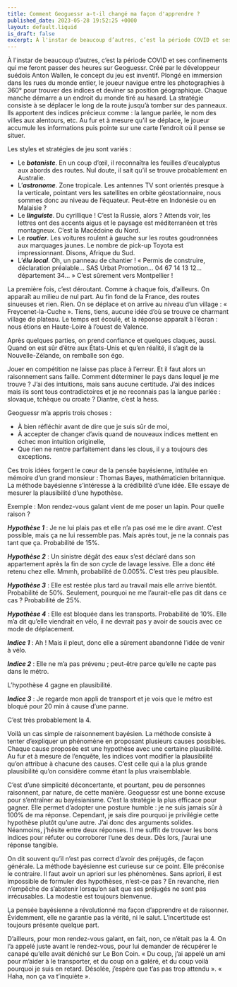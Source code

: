 ```yaml
---
title: Comment Geoguessr a-t-il changé ma façon d'apprendre ?
published_date: 2023-05-28 19:52:25 +0000
layout: default.liquid
is_draft: false
excerpt: À l'instar de beaucoup d’autres, c’est la période COVID et ses confinements qui me feront passer des heures sur Geoguessr. Créé par le développeur suédois Anton Wallen, le concept du jeu est inventif. Plongé en immersion dans les rues du monde entier, le joueur navigue entre les photographies à 360° pour trouver des indices et deviner sa position géographique.
---
```


À l'instar de beaucoup d’autres, c’est la période COVID et ses confinements qui me feront passer des heures sur Geoguessr. Créé par le développeur suédois Anton Wallen, le concept du jeu est inventif. Plongé en immersion dans les rues du monde entier, le joueur navigue entre les photographies à 360° pour trouver des indices et deviner sa position géographique. Chaque manche démarre a un endroit du monde tiré au hasard. La stratégie consiste à se déplacer le long de la route jusqu’à tomber sur des panneaux. Ils apportent des indices précieux comme : la langue parlée, le nom des villes aux alentours, etc. Au fur et à mesure qu’il se déplace, le joueur accumule les informations puis pointe sur une carte l’endroit où il pense se situer.

Les styles et stratégies de jeu sont variés : 

* Le ***botaniste***. En un coup d’œil, il reconnaîtra les feuilles d’eucalyptus aux abords des routes. Nul doute, il sait qu’il se trouve probablement en Australie.
* L’***astronome***. Zone tropicale. Les antennes TV sont orientés presque à la verticale, pointant vers les satellites en orbite géostationnaire, nous sommes donc au niveau de l’équateur. Peut-être en Indonésie ou en Malaisie ?
* Le ***linguiste***. Du cyrillique ! C’est la Russie, alors ? Attends voir, les lettres ont des accents aigus et le paysage est méditerranéen et très montagneux. C’est la Macédoine du Nord.
* Le ***routier***. Les voitures roulent à gauche sur les routes goudronnées aux marquages jaunes. Le nombre de pick-up Toyota est impressionnant. Disons, Afrique du Sud.
* L’***élu local***. Oh, un panneau de chantier ! « Permis de construire, déclaration préalable… SAS Urbat Promotion… 04 67 14 13 12… département 34… » C’est sûrement vers Montpellier !

La première fois, c’est déroutant. Comme à chaque fois, d’ailleurs. On apparaît au milieu de nul part. Au fin fond de la France, des routes sinueuses et rien. Rien. On se déplace et on arrive au niveau d’un village : « Freycenet-la-Cuche ». Tiens, tiens, aucune idée d’où se trouve ce charmant village de plateau. Le temps est écoulé, et la réponse apparaît à l’écran : nous étions en Haute-Loire à l’ouest de Valence.

Après quelques parties, on prend confiance et quelques claques, aussi. Quand on est sûr d’être aux États-Unis et qu’en réalité, il s’agit de la Nouvelle-Zélande, on remballe son égo.

Jouer en compétition ne laisse pas place à l’erreur. Et il faut alors un raisonnement sans faille. Comment déterminer le pays dans lequel je me trouve ? J’ai des intuitions, mais sans aucune certitude. J’ai des indices mais ils sont tous contradictoires et je ne reconnais pas la langue parlée : slovaque, tchèque ou croate ? Diantre, c’est la hess.

Geoguessr m’a appris trois choses :

* À bien réfléchir avant de dire que je suis sûr de moi,
* À accepter de changer d’avis quand de nouveaux indices mettent en échec mon intuition originelle,
* Que rien ne rentre parfaitement dans les clous, il y a toujours des exceptions.

Ces trois idées forgent le cœur de la pensée bayésienne, intitulée en mémoire d’un grand monsieur : Thomas Bayes, mathématicien britannique. La méthode bayésienne s’intéresse à la crédibilité d’une idée. Elle essaye de mesurer la plausibilité d’une hypothèse.


Exemple : Mon rendez-vous galant vient de me poser un lapin. Pour quelle raison ?

***Hypothèse 1*** : Je ne lui plais pas et elle n’a pas osé me le dire avant. C’est possible, mais ça ne lui ressemble pas. Mais après tout, je ne la connais pas tant que ça. Probabilité de 15%.

***Hypothèse 2*** : Un sinistre dégât des eaux s’est déclaré dans son appartement après la fin de son cycle de lavage lessive. Elle a donc été retenu chez elle. Mmmh, probabilité de 0.005%. C’est très peu plausible.

***Hypothèse 3*** : Elle est restée plus tard au travail mais elle arrive bientôt. Probabilité de 50%. Seulement, pourquoi ne me l’aurait-elle pas dit dans ce cas ? Probabilité de 25%.

***Hypothèse 4*** : Elle est bloquée dans les transports. Probabilité de 10%. Elle m’a dit qu’elle viendrait en vélo, il ne devrait pas y avoir de soucis avec ce mode de déplacement.

***Indice 1*** : Ah ! Mais il pleut, donc elle a sûrement abandonné l’idée de venir à vélo.

***Indice 2*** : Elle ne m’a pas prévenu ; peut-être parce qu’elle ne capte pas dans le métro.

L’hypothèse 4 gagne en plausibilité.

***Indice 3*** : Je regarde mon appli de transport et je vois que le métro est bloqué pour 20 min à cause d’une panne.

C’est très probablement la 4.


Voilà un cas simple de raisonnement bayésien. La méthode consiste à tenter d’expliquer un phénomène en proposant plusieurs causes possibles. Chaque cause proposée est une hypothèse avec une certaine plausibilité. Au fur et à mesure de l’enquête, les indices vont modifier la plausibilité qu’on attribue à chacune des causes. C’est celle qui a la plus grande plausibilité qu’on considère comme étant la plus vraisemblable.

C’est d’une simplicité déconcertante, et pourtant, peu de personnes raisonnent, par nature, de cette manière. Geoguessr est une bonne excuse pour s’entraîner au bayésianisme. C’est la stratégie la plus efficace pour gagner. Elle permet d’adopter une posture humble : je ne suis jamais sûr à 100% de ma réponse. Cependant, je sais dire pourquoi je privilégie cette hypothèse plutôt qu’une autre. J’ai donc des arguments solides. Néanmoins, j’hésite entre deux réponses. Il me suffit de trouver les bons indices pour réfuter ou corroborer l’une des deux. Dès lors, j’aurai une réponse tangible.

On dit souvent qu’il n’est pas correct d’avoir des préjugés, de façon générale. La méthode bayésienne est curieuse sur ce point. Elle préconise le contraire. Il faut avoir un apriori sur les phénomènes. Sans apriori, il est impossible de formuler des hypothèses, n’est-ce pas ? En revanche, rien n’empêche de s’abstenir lorsqu’on sait que ses préjugés ne sont pas irrécusables. La modestie est toujours bienvenue.

La pensée bayésienne a révolutionné ma façon d’apprendre et de raisonner. Évidemment, elle ne garantie pas la vérité, ni le salut. L’incertitude est toujours présente quelque part.

D’ailleurs, pour mon rendez-vous galant, en fait, non, ce n’était pas la 4. On l’a appelé juste avant le rendez-vous, pour lui demander de récupérer le canapé qu’elle avait déniché sur Le Bon Coin. « Du coup, j’ai appelé un ami pour m’aider à le transporter, et du coup on a galéré, et du coup voilà pourquoi je suis en retard. Désolée, j’espère que t’as pas trop attendu ». « Haha, non ça va t’inquiète ».
